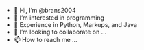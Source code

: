 - 👋 Hi, I’m @brans2004
- 👀 I’m interested in programming
- 🌱 Experience in Python, Markups, and Java
- 💞️ I’m looking to collaborate on ...
- 📫 How to reach me ...

<!---
brans2004/brans2004 is a ✨ special ✨ repository because its `README.md` (this file) appears on your GitHub profile.
You can click the Preview link to take a look at your changes.
--->
